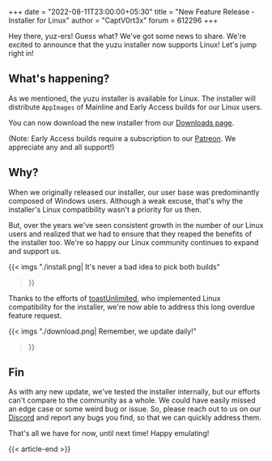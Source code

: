 +++
date = "2022-08-11T23:00:00+05:30"
title = "New Feature Release - Installer for Linux"
author = "CaptV0rt3x"
forum = 612296
+++

Hey there, yuz-ers!
Guess what? We've got some news to share.
We're excited to announce that the yuzu installer now supports Linux!
Let's jump right in!

<!--more-->

## What's happening?

As we mentioned, the yuzu installer is available for Linux.
The installer will distribute `AppImages` of Mainline and Early Access builds for our Linux users.

You can now download the new installer from our [Downloads page](https://yuzu-emu.org/downloads/).

(Note: Early Access builds require a subscription to our [Patreon](https://www.patreon.com/yuzuteam). We appreciate any and all support!)

## Why?

When we originally released our installer, our user base was predominantly composed of Windows users.
Although a weak excuse, that's why the installer's Linux compatibility wasn't a priority for us then.


But, over the years we've seen consistent growth in the number of our Linux users 
and realized that we had to ensure that they reaped the benefits of the installer too. We're so happy our Linux community continues to expand and support us.

{{< imgs
	"./install.png| It's never a bad idea to pick both builds"
  >}}

Thanks to the efforts of [toastUnlimited](https://github.com/lat9nq), who implemented Linux compatibility for the installer,
we're now able to address this long overdue feature request.

{{< imgs
	"./download.png| Remember, we update daily!"
  >}}

## Fin

As with any new update, we've tested the installer internally, but our efforts can't compare to the community as a whole. 
We could have easily missed an edge case or some weird bug or issue.
So, please reach out to us on our [Discord](https://discord.gg/u77vRWY) and report any bugs you find, so that we can quickly address them.

That's all we have for now, until next time! Happy emulating!

{{< article-end >}}
